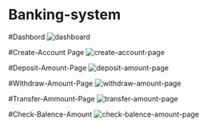 # Banking-system

#Dashbord
![dashboard](https://github.com/nagasai2000032062/Banking-system/assets/96165072/527cce8c-edfc-4e52-9dcf-be7a8e7cce64)

#Create-Account Page
![create-account-page](https://github.com/nagasai2000032062/Banking-system/assets/96165072/5c4a69bc-e020-424d-a34d-ba6af9416378)

#Deposit-Amount-Page
![deposit-amount-page](https://github.com/nagasai2000032062/Banking-system/assets/96165072/08adbc63-6da3-40bf-aded-fb4f186cf0ad)

#Withdraw-Amount-Page
![withdraw-amount-page](https://github.com/nagasai2000032062/Banking-system/assets/96165072/ac4ba367-2ca5-4028-8688-3f96b34b9c8e)

#Transfer-Ammount-Page
![transfer-amount-page](https://github.com/nagasai2000032062/Banking-system/assets/96165072/92fbd763-9087-42cd-8eb3-d143dfc6bb69)

#Check-Balence-Amount
![check-balence-amount-page](https://github.com/nagasai2000032062/Banking-system/assets/96165072/759f3bbe-3814-4577-8efd-4525be8c3012)

